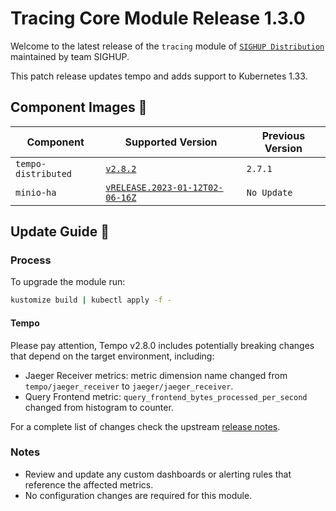 # Tracing Core Module Release 1.3.0

Welcome to the latest release of the `tracing` module of [`SIGHUP Distribution`](https://github.com/sighupio/distribution)
maintained by team SIGHUP.

This patch release updates tempo and adds support to Kubernetes 1.33.

## Component Images 🚢

| Component           | Supported Version                                                                                   | Previous Version |
| ------------------- | --------------------------------------------------------------------------------------------------- | ---------------- |
| `tempo-distributed` | [`v2.8.2`](https://github.com/grafana/tempo/releases/tag/v2.8.2)                                    | `2.7.1`          |
| `minio-ha`          | [`vRELEASE.2023-01-12T02-06-16Z`](https://github.com/minio/minio/tree/RELEASE.2023-01-12T02-06-16Z) | `No Update`      |

## Update Guide 🦮

### Process

To upgrade the module run:

```bash
kustomize build | kubectl apply -f -
```

#### Tempo

Please pay attention, Tempo v2.8.0 includes potentially breaking changes that depend on the target environment, including:

- Jaeger Receiver metrics: metric dimension name changed from `tempo/jaeger_receiver` to `jaeger/jaeger_receiver`.
- Query Frontend metric: `query_frontend_bytes_processed_per_second` changed from histogram to counter.

For a complete list of changes check the upstream [release notes](https://github.com/grafana/tempo/releases/tag/v2.8.0).

### Notes

- Review and update any custom dashboards or alerting rules that reference the affected metrics.
- No configuration changes are required for this module.

